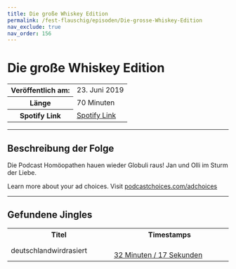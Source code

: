 ```yaml
---
title: Die große Whiskey Edition
permalink: /fest-flauschig/episoden/Die-grosse-Whiskey-Edition
nav_exclude: true
nav_order: 156
---
```


# Die große Whiskey Edition
<table class="resp-table dcf-table dcf-table-responsive dcf-table-bordered dcf-table-striped dcf-w-100%">
                    <tbody>
                        <tr>
                            <th scope="row">Veröffentlich am:</th>
                            <td data-label="Veröffentlich am:">23. Juni 2019</td>
                        </tr>
                        <tr>
                            <th scope="row">Länge </th>
                            <td data-label="Länge ">70 Minuten</td>
                        </tr><tr>
                                <th scope="row">Spotify Link</th>
                                <td data-label="Spotify Link"><a href="https://open.spotify.com/episode/5AWC5htfnDV6q8vT1JIAh3">Spotify Link</a></td>
                            </tr></tbody>
                </table>

***

## Beschreibung der Folge

<div>
Die Podcast Homöopathen hauen wieder Globuli raus! Jan und Olli im Sturm der Liebe.<p> </p><p>Learn more about your ad choices. Visit <a href="https://podcastchoices.com/adchoices">podcastchoices.com/adchoices</a></p>  
</div>

***

## Gefundene Jingles

<table style="display: table;">
                                    <tr>
                                        <th class="tableColumnTitle">Titel</th>
                                        <th class="tableColumnTimestamps">Timestamps</th>
                                    </tr>
                                    <tr>
                                <td markdown="span"  class="tableColumnTitle">deutschlandwirdrasiert</td>
                                <td markdown="span" class="tableColumnTimestamps">
                                <br>
                                <a href="https://open.spotify.com/episode/5AWC5htfnDV6q8vT1JIAh3?t=1937">
                                32 Minuten / 17 Sekunden</a>
                                </td></tr></table>